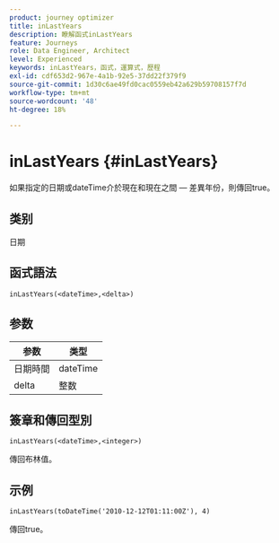 ```yaml
---
product: journey optimizer
title: inLastYears
description: 瞭解函式inLastYears
feature: Journeys
role: Data Engineer, Architect
level: Experienced
keywords: inLastYears，函式，運算式，歷程
exl-id: cdf653d2-967e-4a1b-92e5-37dd22f379f9
source-git-commit: 1d30c6ae49fd0cac0559eb42a629b59708157f7d
workflow-type: tm+mt
source-wordcount: '48'
ht-degree: 18%

---
```


# inLastYears {#inLastYears}

如果指定的日期或dateTime介於現在和現在之間 — 差異年份，則傳回true。

## 类别

日期

## 函式語法

`inLastYears(<dateTime>,<delta>)`

## 参数

| 参数 | 类型 |
|-----------|------------------|
| 日期時間 | dateTime |
| delta | 整数 |

## 簽章和傳回型別

`inLastYears(<dateTime>,<integer>)`

傳回布林值。

## 示例

`inLastYears(toDateTime('2010-12-12T01:11:00Z'), 4)`

傳回true。

